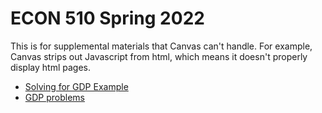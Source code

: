# ECON 510 Spring 2022

This is for supplemental materials that Canvas can't handle. For example, Canvas strips out Javascript from html, which means it doesn't properly display html pages.

- [Solving for GDP Example](Solve-for-GDP.html)
- [GDP problems](gdp-problems.html)

